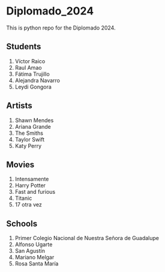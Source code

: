 # Diplomado_2024
This is python repo for the Diplomado 2024.

## Students
1. Víctor Raico
2. Raul Amao
3. Fátima Trujillo
4. Alejandra Navarro
5. Leydi Gongora

## Artists
1. Shawn Mendes
2. Ariana Grande
3. The Smiths
4. Taylor Swift
5. Katy Perry

## Movies
1. Intensamente
2. Harry Potter
3. Fast and furious
4. Titanic
5. 17 otra vez

## Schools
1. Primer Colegio Nacional de Nuestra Señora de Guadalupe
2. Alfonso Ugarte
3. San Agustín
4. Mariano Melgar
5. Rosa Santa María

